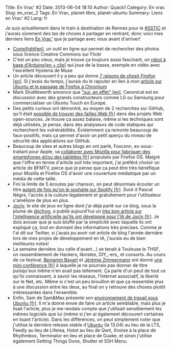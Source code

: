Title: En Vrac' #2
Date: 2013-06-04 18:10
Author: Quack1
Category: En vrac
Slug: en_vrac_2
Tags: En Vrac, planet-libre, planet-ubuntu
Summary: Liens en Vrac' #2
Lang: fr

Je suis actuellement dans le train à destination de Rennes pour le [#SSTIC](https://www.sstic.org) et j'aurais sûrement des tas de choses à partager en rentrant, donc voici mes derniers liens [En Vrac'](/category/en-vrac.html) que je partage avec vous avant d'arriver!

- [Compfight[en]](http://compfight.com/), un outil en ligne qui permet de rechercher des photos sous licence Creative Commons sur Flickr
- C'est un peu vieux, mais je trouve ça toujours aussi fascinant, un [robot à base d'Arduino[en + clip]](http://www.engadget.com/2012/11/25/mechbass-robot-nails-the-bass-guitar-sound-with-arduino/) qui joue de la basse, exemple en vidéo avec l'excellent Hysteria de Muse
- Un article découvert il y a peu qui donne [7 raisons de chosir Firefox [en]](http://www.geeksugar.com/Best-Firefox-Features-30666894). Si j'avais du temps, j'aurais du le rajouter en lien à mon [article sur Ubuntu et le passage de Firefox à Chromium](|filename|/ubuntu_firefox_chromium.md)
- Mark Shuttleworth annonce que ["oui, en effet" [en]](http://www.iloveubuntu.net/mark-shuttleworth-answers-yes-indeed-users-hello-mark-are-you-talks-some-companies-make-ubuntu-phone), Canonical est en discussion avec des grands constructeurs comme LG ou Samsung pour commercialiser un Ubuntu Touch en Europe.
- Des petits curieux ont démontré, au moyen de 2 recherches sur GitHub, qu'il était [possible de trouver des failles Web [fr]](http://d4n3ws.polux-hosting.com/2013/06/02/trouver-des-failles-web-via-github) dans des projets Web open-sources. Je trouve ça assez balaise, même si les techniques sont déjà utilisées, je pense, dans des analyseurs de code statiques qui recherchent les vulnérabilités. Évidemment ça remonte beaucoup de faux-positifs, mais ça permet d'avoir un petit aperçu du niveau de sécurité des applications sur GitHub.
- Beaucoup de sites et autres blogs en ont parlé, Foxconn, ex-sous-traitant pour Apple, va [collaborer avec Mozilla pour fabriquer des smartphones et/ou des tablettes [fr]](http://www.bfmtv.com/economie/lache-apple-foxconn-va-produire-smartphone-firefox-529736.html) propulsés par Firefox OS. Malgré que l'offre en terme d'article soit très important, j'ai préféré choisir un article de BFMTV, parce que je pense que ça peut être très bénéfique pour Mozilla et Firefox OS d'avoir une couverture médiatique par un média de cette taille.
- Fini la limite de 5 écoutes par chanson, on peut désormais écouter un titre [autant de fois qu'on le souhaite sur Spotify [fr]](https://www.spotify.com/fr/blog/archives/2013/05/27/bonne-nouvelle-fini-la-limite-de-5-ecoutes). _Suck it_ Pascal Nègre, l'accès à la culture légalement et gratuitement pour l'utilisateur s'améliore de plus en plus.
- [Jocly](|filename|/jocly.md), le site de jeux en ligne dont j'ai déjà parlé sur ce blog, sous la plume de [@jcfrog](https://twitter.com/jcfrog), a publié aujourd'hui un [très bon article sur l'intelligence artificielle qu'ils ont développé pour l'IA de Jocly [fr]](http://fr.jocly.com/node/356). Je dois avouer que je suis bluffé par la simplicité avec laquelle ils ont expliqué ça, tout en donnant des informations très précises. Comme je l'ai dit sur Twitter, si j'avais pu avoir cet article de blog l'année dernière lors de mes projes de développement en IA, j'aurais eu de bien meilleures notes!
- La semaine dernière (ou celle d'avant...) se tenait à Toulouse le THSF, un rassemblement de Hackers, libristes, DIY_-ers_ et consorts. Au cours de ce festival, [Benjamin Bayart](https://twitter.com/bayartb) et [Jérémie Zimmermann](@jerezim) ont donné [une mini conférence [fr]](https://mediakit.laquadrature.net/view.php?full=1&id=1128) à laquelle je ne pourrais pas donner de titre puisqu'eux même n'en avait pas tellement. Ça parle d'un peut de tout ce qu'ils connaissent, à savoir les réseaux, l'Internet associatif, la liberté sur le Net, etc. Même si c'est un peu brouillon et que ça ressemble plus à une discussion entre les deux, au final on y retrouve des choses plutôt intéressantes dans l'ensemble.
- Enfin, Sam de Sam&Max présente son [environnement de travail sous Ubuntu [fr]](http://www.sametmax.com/mon-environnement-de-travail/). Il m'a donné envie de faire un article semblable, mais plus je lisait l'article, plus je me rendais compte que j'utilisait sensiblement les mêmes logiciels que lui (même si j'en ai également découvert certaines en lisant l'article). Dans les différences, on peut simplement noter que j'utilise la dernière release stable d'[Ubuntu](/category/ubuntu.html) (la 13.04) au lieu de la LTS, Feedly au lieu de Liferea, Hotot au lieu de Qwit, Xnoise à la place de Rhythmbox, Terminator en lieu et place de Guake, et sinon j'utilise également Getting Things Done, Shutter et SSH Menu.